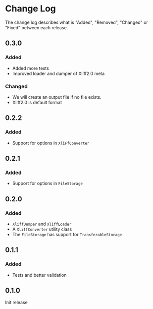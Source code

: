 # Change Log

The change log describes what is "Added", "Removed", "Changed" or "Fixed" between each release. 

## 0.3.0

### Added

- Added more tests
- Improved loader and dumper of Xliff2.0 meta 

### Changed

- We will create an output file if no file exists. 
- Xliff2.0 is default format

## 0.2.2

### Added

- Support for options in `XliFfConverter`

## 0.2.1

### Added

- Support for options in `FileStorage`

## 0.2.0

### Added

- `XliffDumper` and `XliffLoader`
- A `XliffConverter` utility class
- The `FileStorage` has support for `TransferableStorage`

## 0.1.1

### Added

- Tests and better validation

## 0.1.0

Init release


